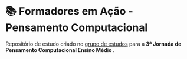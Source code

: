 #  📚 Formadores em Ação - Pensamento Computacional

Repositório de estudo criado no <u>grupo  de estudos</u> para a <b> 3ª Jornada de Pensamento Computacional Ensino Médio </b>.
